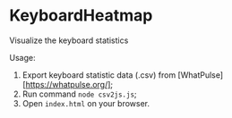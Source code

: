 # KeyboardHeatmap
Visualize the keyboard statistics



Usage:

1. Export keyboard statistic data (.csv) from [WhatPulse][https://whatpulse.org/];
2. Run command `node csv2js.js`;
3. Open `index.html` on your browser.

